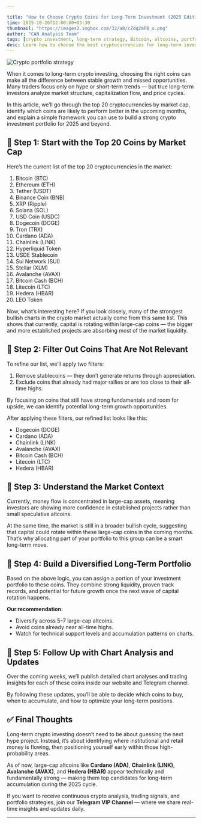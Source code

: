 ```yaml
---

title: "How to Choose Crypto Coins for Long-Term Investment (2025 Edition)"
time: 2025-10-26T12:00:00+03:30
thumbnail: "https://images2.imgbox.com/32/a8/cZdq2mF8_o.png"
author: "CAN Analysis Team"
tags: [crypto investment, long-term strategy, Bitcoin, altcoins, portfolio management, Cardano, Chainlink]
desc: Learn how to choose the best cryptocurrencies for long-term investment in 2025 — including portfolio strategy, top large-cap coins, and market rotation insights.
---
```


![Crypto portfolio strategy](https://images2.imgbox.com/32/a8/cZdq2mF8_o.png)

When it comes to long-term crypto investing, choosing the right coins can make all the difference between stable growth and missed opportunities. Many traders focus only on hype or short-term trends — but true long-term investors analyze market structure, capitalization flow, and price cycles.

In this article, we’ll go through the top 20 cryptocurrencies by market cap, identify which coins are likely to perform better in the upcoming months, and explain a simple framework you can use to build a strong crypto investment portfolio for 2025 and beyond.

## 🔹 Step 1: Start with the Top 20 Coins by Market Cap

Here’s the current list of the top 20 cryptocurrencies in the market:

1. Bitcoin (BTC)
2. Ethereum (ETH)
3. Tether (USDT)
4. Binance Coin (BNB)
5. XRP (Ripple)
6. Solana (SOL)
7. USD Coin (USDC)
8. Dogecoin (DOGE)
9. Tron (TRX)
10. Cardano (ADA)
11. Chainlink (LINK)
12. Hyperliquid Token
13. USDE Stablecoin
14. Sui Network (SUI)
15. Stellar (XLM)
16. Avalanche (AVAX)
17. Bitcoin Cash (BCH)
18. Litecoin (LTC)
19. Hedera (HBAR)
20. LEO Token

Now, what’s interesting here?
If you look closely, many of the strongest bullish charts in the crypto market actually come from this same list. This shows that currently, capital is rotating within large-cap coins — the bigger and more established projects are absorbing most of the market liquidity.

## 🔸 Step 2: Filter Out Coins That Are Not Relevant

To refine our list, we’ll apply two filters:

1. Remove stablecoins — they don’t generate returns through appreciation.
2. Exclude coins that already had major rallies or are too close to their all-time highs.

By focusing on coins that still have strong fundamentals and room for upside, we can identify potential long-term growth opportunities.

After applying these filters, our refined list looks like this:

* Dogecoin (DOGE)
* Cardano (ADA)
* Chainlink (LINK)
* Avalanche (AVAX)
* Bitcoin Cash (BCH)
* Litecoin (LTC)
* Hedera (HBAR)

## 🔹 Step 3: Understand the Market Context

Currently, money flow is concentrated in large-cap assets, meaning investors are showing more confidence in established projects rather than small speculative altcoins.

At the same time, the market is still in a broader bullish cycle, suggesting that capital could rotate within these large-cap coins in the coming months. That’s why allocating part of your portfolio to this group can be a smart long-term move.

## 🔸 Step 4: Build a Diversified Long-Term Portfolio

Based on the above logic, you can assign a portion of your investment portfolio to these coins.
They combine strong liquidity, proven track records, and potential for future growth once the next wave of capital rotation happens.

**Our recommendation:**

* Diversify across 5–7 large-cap altcoins.
* Avoid coins already near all-time highs.
* Watch for technical support levels and accumulation patterns on charts.

## 🔹 Step 5: Follow Up with Chart Analysis and Updates

Over the coming weeks, we’ll publish detailed chart analyses and trading insights for each of these coins inside our website and Telegram channel.

By following these updates, you’ll be able to decide which coins to buy, when to accumulate, and how to optimize your long-term positions.

## ✅ Final Thoughts

Long-term crypto investing doesn’t need to be about guessing the next hype project.
Instead, it’s about identifying where institutional and retail money is flowing, then positioning yourself early within those high-probability areas.

As of now, large-cap altcoins like **Cardano (ADA)**, **Chainlink (LINK)**, **Avalanche (AVAX)**, and **Hedera (HBAR)** appear technically and fundamentally strong — making them top candidates for long-term accumulation during the 2025 cycle.

If you want to receive continuous crypto analysis, trading signals, and portfolio strategies, join our **Telegram VIP Channel** — where we share real-time insights and updates daily.

---
